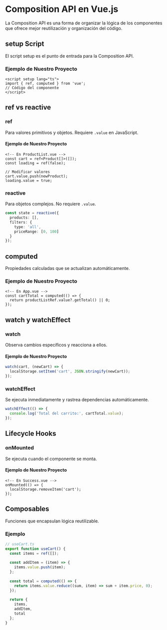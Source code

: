 # Composition API en Vue.js

La Composition API es una forma de organizar la lógica de los componentes que ofrece mejor reutilización y organización del código.

## setup Script

El script setup es el punto de entrada para la Composition API.

### Ejemplo de Nuestro Proyecto
```vue
<script setup lang="ts">
import { ref, computed } from 'vue';
// Código del componente
</script>
```

## ref vs reactive

### ref
Para valores primitivos y objetos. Requiere `.value` en JavaScript.

#### Ejemplo de Nuestro Proyecto
```vue
<!-- En ProductList.vue -->
const cart = ref<Product[]>([]);
const loading = ref(false);

// Modificar valores
cart.value.push(newProduct);
loading.value = true;
```

### reactive
Para objetos complejos. No requiere `.value`.

```typescript
const state = reactive({
  products: [],
  filters: {
    type: 'all',
    priceRange: [0, 100]
  }
});
```

## computed

Propiedades calculadas que se actualizan automáticamente.

### Ejemplo de Nuestro Proyecto
```vue
<!-- En App.vue -->
const cartTotal = computed(() => {
  return productListRef.value?.getTotal() || 0;
});
```

## watch y watchEffect

### watch
Observa cambios específicos y reacciona a ellos.

#### Ejemplo de Nuestro Proyecto
```typescript
watch(cart, (newCart) => {
  localStorage.setItem('cart', JSON.stringify(newCart));
});
```

### watchEffect
Se ejecuta inmediatamente y rastrea dependencias automáticamente.

```typescript
watchEffect(() => {
  console.log('Total del carrito:', cartTotal.value);
});
```

## Lifecycle Hooks

### onMounted
Se ejecuta cuando el componente se monta.

#### Ejemplo de Nuestro Proyecto
```vue
<!-- En Success.vue -->
onMounted(() => {
  localStorage.removeItem('cart');
});
```

## Composables

Funciones que encapsulan lógica reutilizable.

### Ejemplo
```typescript
// useCart.ts
export function useCart() {
  const items = ref([]);
  
  const addItem = (item) => {
    items.value.push(item);
  };
  
  const total = computed(() => {
    return items.value.reduce((sum, item) => sum + item.price, 0);
  });
  
  return {
    items,
    addItem,
    total
  };
}
```